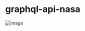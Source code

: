 # graphql-api-nasa
![image](https://user-images.githubusercontent.com/100318892/215210182-4a003234-77a8-46d8-8113-6bb2f7ca5c3c.png)
